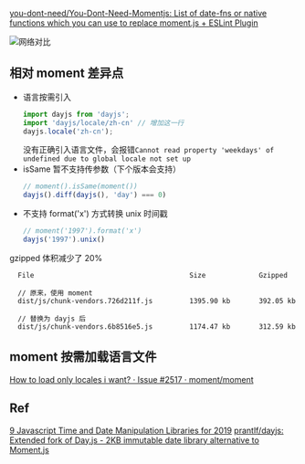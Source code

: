 [you-dont-need/You-Dont-Need-Momentjs: List of date-fns or native functions which you can use to replace moment.js + ESLint Plugin](https://github.com/you-dont-need/You-Dont-Need-Momentjs)

![网络对比](http://ww1.sinaimg.cn/large/4e5d3ea7ly1fxz75sebbjj20gp033t94.jpg)

## 相对 moment 差异点
* 语言按需引入
    ```js
    import dayjs from 'dayjs';
    import 'dayjs/locale/zh-cn' // 增加这一行
    dayjs.locale('zh-cn');
    ```
  没有正确引入语言文件，会报错`Cannot read property 'weekdays' of undefined due to global locale not set up`
* isSame 暂不支持传参数（下个版本会支持）
    ```js
    // moment().isSame(moment())
    dayjs().diff(dayjs(), 'day') === 0)
    ```
* 不支持 format('x') 方式转换 unix 时间戳
    ```js
    // moment('1997').format('x')
    dayjs('1997').unix()
    ```

gzipped 体积减少了 20%

```
  File                                      Size             Gzipped

  // 原来，使用 moment
  dist/js/chunk-vendors.726d211f.js         1395.90 kb       392.05 kb

  // 替换为 dayjs 后
  dist/js/chunk-vendors.6b8516e5.js         1174.47 kb       312.59 kb
```

## moment 按需加载语言文件
[How to load only locales i want? · Issue #2517 · moment/moment](https://github.com/moment/moment/issues/2517#issuecomment-393704231)

## Ref
[9 Javascript Time and Date Manipulation Libraries for 2019](https://blog.bitsrc.io/9-javascript-date-time-libraries-for-2018-12d82f37872d)
[prantlf/dayjs: Extended fork of Day.js - 2KB immutable date library alternative to Moment.js](https://github.com/prantlf/dayjs)

